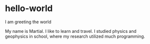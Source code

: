 # hello-world
I am greeting the world

My name is Martial. I like to learn and travel. I studied physics and geophysics in school, where my research utilized much programming. 
